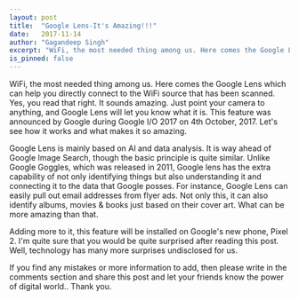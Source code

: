 ```yaml
---
layout: post
title:  "Google Lens-It's Amazing!!!"
date:   2017-11-14
author: "Gagandeep Singh"
excerpt: "WiFi, the most needed thing among us. Here comes the Google Lens which can help you directly connect to the WiFi source that has been scanned."
is_pinned: false
---
```


WiFi, the most needed thing among us. Here comes the Google Lens which can help you directly connect to the WiFi source that has been scanned. Yes, you read that right. It sounds amazing. Just point your camera to anything, and Google Lens will let you know what it is. This feature was announced by Google during Google I/O 2017 on 4th October, 2017. Let's see how it works and what makes it so amazing.

Google Lens is mainly based on AI and data analysis. It is way ahead of Google Image Search, though the basic principle is quite similar. Unlike Google Goggles, which was released in 2011, Google lens has the extra capability of not only identifying things but also understanding it and connecting it to the data that Google posses. For instance, Google Lens can easily pull out email addresses from flyer ads. Not only this, it can also identify albums, movies & books just based on their cover art. What can be more amazing than that.

Adding more to it, this feature will be installed on Google's new phone, Pixel 2.
I'm quite sure that you would be quite surprised after reading this post. Well, technology has many more surprises undisclosed for us.

If you find any mistakes or more information to add, then please write in the comments section and share this post and let your friends know the power of digital world..
Thank you.
